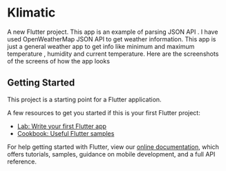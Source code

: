 # Klimatic

A new Flutter project.
This app is an example of parsing JSON API .
I have used OpenWeatherMap JSON API to get weather information.
This app is just a general weather app to get info like minimum and maximum temperature , humidity and current temperature.
Here are the screenshots of the screens of how the app looks


## Getting Started

This project is a starting point for a Flutter application.

A few resources to get you started if this is your first Flutter project:

- [Lab: Write your first Flutter app](https://flutter.dev/docs/get-started/codelab)
- [Cookbook: Useful Flutter samples](https://flutter.dev/docs/cookbook)

For help getting started with Flutter, view our 
[online documentation](https://flutter.dev/docs), which offers tutorials, 
samples, guidance on mobile development, and a full API reference.
